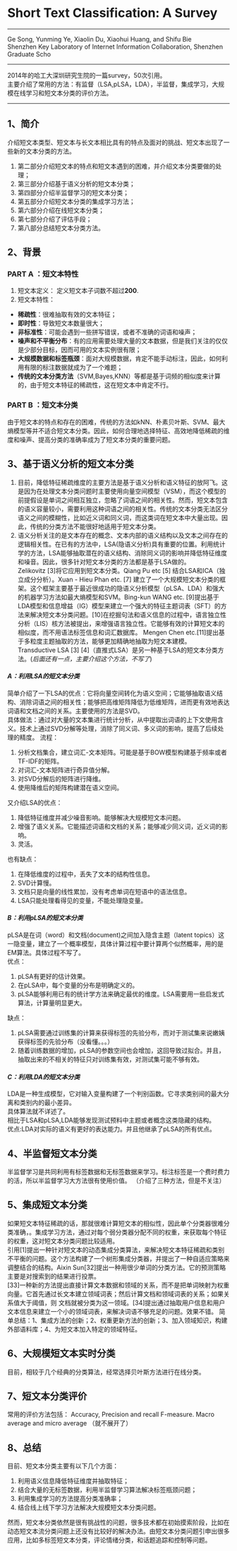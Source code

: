 # Short Text Classification: A Survey

***
Ge Song, Yunming Ye, Xiaolin Du, Xiaohui Huang, and Shifu Bie<br>
Shenzhen Key Laboratory of Internet Information Collaboration, Shenzhen Graduate Scho
***
2014年的哈工大深圳研究生院的一篇survey，50次引用。<br>
主要介绍了常用的方法：有监督（LSA,pLSA，LDA），半监督，集成学习，大规模在线学习和短文本分类的评价方法。
***
## 1、简介
介绍短文本类型、短文本与长文本相比具有的特点及面对的挑战、短文本出现了一些新的文本分类的方法。
1. 第二部分介绍短文本的特点和短文本遇到的困难，并介绍文本分类要做的处理；
2. 第三部分介绍基于语义分析的短文本分类；
3. 第四部分介绍半监督学习的短文本分类；
4. 第五部分介绍短文本分类的集成学习方法；
5. 第六部分介绍在线短文本分类；
6. 第七部分介绍了评估手段；
7. 第八部分总结短文本分类方法。

## 2、背景
### PART A ：短文本特性
1. 短文本定义：
定义短文本子词数不超过**200**.
2. 短文本特性：
+ **稀疏性**：很难抽取有效的文本特征；
+ **即时性**：导致短文本数量很大；
+ **非标准性**：可能会遇到一些拼写错误，或者不准确的词语和噪声；
+ **噪声和不平衡分布**：有的应用需要处理大量的文本数据，但是我们关注的仅仅是少部分目标，因而可用的文本实例很有限；
+ **大规模数据和标签瓶颈**：面对大规模数据，肯定不能手动标注，因此，如何利用有限的标注数据就成为了一个难题；
+ **传统的文本分类方法**（SVM,Bayes,KNN）等都是基于词频的相似度来计算的，由于短文本特征的稀疏性，这在短文本中肯定不行。

### PART B ：短文本分类
由于短文本的特点和存在的困难，传统的方法如kNN、朴素贝叶斯、SVM、最大熵模型等并不适合短文本分类。因此，如何合理地选择特征、高效地降低稀疏的维度和噪声、提高分类的准确率成为了短文本分类的重要问题。

## 3、基于语义分析的短文本分类

1. 目前，降低特征稀疏维度的主要方法是基于语义分析和语义特征的放阿飞。这是因为在处理文本分类问题时主要使用向量空间模型（VSM），而这个模型的前提假设是单词之间相互独立，忽略了词语之间的相关性。然而，短文本包含的语义容量较小，需要利用这种词语之间的相关性。传统的文本分类无法区分语义之间的模糊性，比如近义词和同义词，而这类词在短文本中大量出现。因此，传统的分类方法不能很好地适用于短文本分类。
2. 语义分析关注的是文本存在的概念、文本内部的语义结构以及文本之间存在的逻辑相关性。在已有的方法中，LSA(隐语义分析)具有重要的位置。利用统计学的方法，LSA能够抽取潜在的语义结构、消除同义词的影响并降低特征维度和噪音。因此，很多针对短文本分类的方法都是基于LSA做的。<br>
Zelikovitz [3]将它应用到短文本分类。Qiang Pu etc [5] 结合LSA和ICA（独立成分分析）。Xuan - Hieu Phan etc. [7] 建立了一个大规模短文本分类的框架。这个框架主要基于最近很成功的隐语义分析模型（pLSA、LDA）和强大的机器学习方法如最大熵模型和SVM。Bing-kun WANG etc. [9]提出基于LDA模型和信息增益（IG）模型来建立一个强大的特征主题词表（SFT）的方法来解决短文本分类问题。[10]在挖掘句法和语义信息的过程中，语言独立性分析（LIS）核方法被提出，来增强语言独立性。它能够有效的计算短文本的相似度，而不用语法标签信息和词汇数据库。 Mengen Chen etc.[11]提出基于多粒度主题抽取的方法，能够更加精确地抽取为短文本建模。 Transductive LSA [3] [4]（直推式LSA）是另一种基于LSA的短文本分类方法。(*后面还有一点，主要介绍这个方法，不写了*)

#### <em>A：利用LSA的短文本分类</em>
简单介绍了一下LSA的优点：它将向量空间转化为语义空间；它能够抽取语义结构、消除词语之间的相关性；能够把高维矩阵降低为低维矩阵，进而更有效地表达词语和文档之间的关系。主要使用的方法是SVD。<br>
具体做法：通过对大量的文本集进行统计分析，从中提取出词语的上下文使用含义。技术上通过SVD分解等处理，消除了同义词、多义词的影响，提高了后续处理的精度。
流程：
1. 分析文档集合，建立词汇-文本矩阵。可能是基于BOW模型构建基于频率或者TF-IDF的矩阵。
2. 对词汇-文本矩阵进行奇异值分解。
3. 对SVD分解后的矩阵进行降维。
4. 使用降维后的矩阵构建潜在语义空间。


又介绍LSA的优点：
1. 降低特征维度并减少噪音影响。能够解决大规模短文本问题。
2. 增强了语义关系。它能描述词语和文档的关系；能够减少同义词，近义词的影响。
3. 灵活。

也有缺点：
1. 在降低维度的过程中，丢失了文本的结构性信息。
2. SVD计算慢。
3. 文档只是向量的线性累加，没有考虑单词在短语中的语法信息。
4. LSA只能处理看得见的变量，不能处理隐变量。
#### <em>B：利用pLSA的短文本分类</em>
pLSA是在词（word）和文档(document)之间加入隐含主题（latent topics）这一隐变量，建立了一个概率模型，具体计算过程中要计算两个似然概率，用的是EM算法。具体过程不写了。<br>
优点：
1. pLSA有更好的估计效果。
2. 在pLSA中，每个变量的分布是明确定义的。
3. pLSA能够利用已有的统计学方法来确定最优的维度。LSA需要用一些启发式算法，计算量明显更大。

缺点：
1. pLSA需要通过训练集的计算来获得标签的先验分布，而对于测试集来说嫩姨获得标签的先验分布（没看懂。。。）
2. 随着训练数据的增加，pLSA的参数空间也会增加，这回导致过拟合。并且，抽取出来的不相关的特征只对训练集有效，对测试集可能不够有效。

#### <em>C：利用LDA的短文本分类</em>
LDA是一种生成模型，它对输入变量构建了一个判别函数。它寻求类别间的最大分离和类别内的最小差异。<br>
具体算法就不详述了。<br>
相比于LSA和pLSA,LDA能够发现测试预料中主题或者概念这类隐藏的结构。<br>
优点:LDA对实际的语义有更好的表达能力。并且他继承了pLSA的所有优点。

## 4、半监督短文本分类
半监督学习是共同利用有标签数据和无标签数据来学习。标注标签是一个费时费力的活，所以半监督学习大方法很有使用价值。
（介绍了三种方法，但是不关注）
## 5、集成短文本分类
如果短文本特征稀疏的话，那就很难计算短文本的相似性，因此单个分类器很难分类准确，。集成学习方法，通过对每个弱分类器分配不同的权重，来获取每个特征的权重，这对短文本分类问题比较适用。<br>
引用[1]提出一种针对短文本的动态集成分类算法，来解决短文本特征稀疏和类别不平衡的问题。这个方法构建了一个树形集成分类器，并提出了一种自适应策略来调整结合的结构。Aixin Sun[32]提出一种用很少单词的分类方法。它的预测策略主要是对搜索到的结果进行投票。<br>
[33]一种新的方法提出直接计算文本数据和领域的关系，而不是把单词映射为权重向量。它首先通过长文本建立领域词表；然后计算文档和领域词表的关系；如果关系值大于阈值，则
文档就被分类为这一领域。[34]提出通过抽取用户信息和用户文本信息来建立一个小的领域词表，来解决词语不够充足的问题。效果不错。
简单总结：1、集成方法的创新；2、权重更新方法的创新；3、加入领域知识，构建外部语料库；4、为短文本加入特定的领域特征。
## 6、大规模短文本实时分类
目前，相较于几个经典的分类算法，经常选择贝叶斯方法进行在线分类。
## 7、短文本分类评价
常用的评价方法包括：
Accuracy,
Precision and recall
F-measure.
Macro average and micro average
（就不展开了）
## 8、总结
目前、短文本分类主要有以下几个方面：
1. 利用语义信息降低特征维度并抽取特征；
2. 结合大量的无标签数据，利用半监督学习算法解决标签瓶颈问题；
3. 利用集成学习的方法提高分类准确率；
4. 结合线上线下学习方法解决大规模短文本分类问题。

然而，短文本分类依然是很有挑战性的问题，很多技术都在初始摸索阶段，比如在动态短文本流分类问题上还没有比较好的解决办法。由短文本分类问题引申出很多应用，比如多标签短文本分类，评论情绪分类，和话题追踪和控制等问题。
